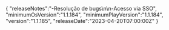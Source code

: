 {
  "releaseNotes":"-Resolução de bugs\n\n-Acesso via SSO",
  "minimumOsVersion":"1.1.184",
  "minimumPlayVersion":"1.1.184",
  "version":"1.1.185",
  "releaseDate":"2023-04-20T07:00:00Z"
}
